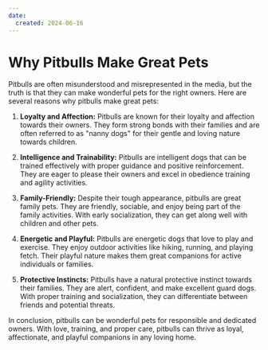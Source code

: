 ```yaml
---
date:
  created: 2024-06-16
---
```


# Why Pitbulls Make Great Pets

Pitbulls are often misunderstood and misrepresented in the media, but the truth is that they can make wonderful pets for the right owners. Here are several reasons why pitbulls make great pets:

1. **Loyalty and Affection:** Pitbulls are known for their loyalty and affection towards their owners. They form strong bonds with their families and are often referred to as "nanny dogs" for their gentle and loving nature towards children.

2. **Intelligence and Trainability:** Pitbulls are intelligent dogs that can be trained effectively with proper guidance and positive reinforcement. They are eager to please their owners and excel in obedience training and agility activities.

3. **Family-Friendly:** Despite their tough appearance, pitbulls are great family pets. They are friendly, sociable, and enjoy being part of the family activities. With early socialization, they can get along well with children and other pets.

4. **Energetic and Playful:** Pitbulls are energetic dogs that love to play and exercise. They enjoy outdoor activities like hiking, running, and playing fetch. Their playful nature makes them great companions for active individuals or families.

5. **Protective Instincts:** Pitbulls have a natural protective instinct towards their families. They are alert, confident, and make excellent guard dogs. With proper training and socialization, they can differentiate between friends and potential threats.

In conclusion, pitbulls can be wonderful pets for responsible and dedicated owners. With love, training, and proper care, pitbulls can thrive as loyal, affectionate, and playful companions in any loving home.